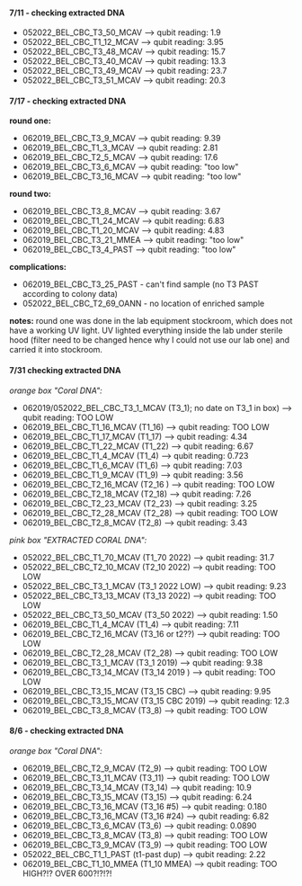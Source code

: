#### 7/11 - checking extracted DNA
- 052022_BEL_CBC_T3_50_MCAV -->  qubit reading: 1.9
- 052022_BEL_CBC_T1_12_MCAV -->  qubit reading: 3.95
- 052022_BEL_CBC_T3_48_MCAV -->  qubit reading: 15.7
- 052022_BEL_CBC_T3_40_MCAV -->  qubit reading: 13.3
- 052022_BEL_CBC_T3_49_MCAV -->  qubit reading: 23.7
- 052022_BEL_CBC_T3_51_MCAV -->  qubit reading: 20.3

#### 7/17 - checking extracted DNA
**round one:**
- 062019_BEL_CBC_T3_9_MCAV  -->  qubit reading: 9.39
- 062019_BEL_CBC_T1_3_MCAV --> qubit reading: 2.81
- 062019_BEL_CBC_T2_5_MCAV --> qubit reading: 17.6
- 062019_BEL_CBC_T3_6_MCAV --> qubit reading: "too low"
- 062019_BEL_CBC_T3_16_MCAV --> qubit reading: "too low"

**round two:**
- 062019_BEL_CBC_T3_8_MCAV  -->  qubit reading: 3.67 
- 062019_BEL_CBC_T1_24_MCAV  -->  qubit reading: 6.83
- 062019_BEL_CBC_T1_20_MCAV  -->  qubit reading: 4.83
- 062019_BEL_CBC_T3_21_MMEA  -->  qubit reading: "too low"
- 062019_BEL_CBC_T3_4_PAST  -->  qubit reading: "too low"

**complications:**
- 062019_BEL_CBC_T3_25_PAST - can't find sample (no T3 PAST according to colony data)
- 052022_BEL_CBC_T2_69_OANN - no location of enriched sample

**notes:**
round one was done in the lab equipment stockroom, which does not have a working UV light. UV lighted everything inside the lab under sterile hood (filter need to be changed hence why I could not use our lab one) and carried it into stockroom. 

#### 7/31 checking extracted DNA

*orange box "Coral DNA":*
- 062019/052022_BEL_CBC_T3_1_MCAV (T3_1); no date on T3_1 in box) -->  qubit reading: TOO LOW
- 062019_BEL_CBC_T1_16_MCAV (T1_16) -->  qubit reading: TOO LOW 
- 062019_BEL_CBC_T1_17_MCAV (T1_17) -->  qubit reading: 4.34
- 062019_BEL_CBC_T1_22_MCAV (T1_22) -->  qubit reading: 6.67 
- 062019_BEL_CBC_T1_4_MCAV (T1_4) -->  qubit reading: 0.723
- 062019_BEL_CBC_T1_6_MCAV (T1_6) -->  qubit reading: 7.03
- 062019_BEL_CBC_T1_9_MCAV (T1_9) -->  qubit reading: 3.56
- 062019_BEL_CBC_T2_16_MCAV (T2_16 ) -->  qubit reading: TOO LOW 
- 062019_BEL_CBC_T2_18_MCAV (T2_18) -->  qubit reading: 7.26 
- 062019_BEL_CBC_T2_23_MCAV (T2_23) -->  qubit reading: 3.25 
- 062019_BEL_CBC_T2_28_MCAV (T2_28) -->  qubit reading: TOO LOW
- 062019_BEL_CBC_T2_8_MCAV (T2_8) -->  qubit reading: 3.43 

*pink box "EXTRACTED CORAL DNA":*
- 052022_BEL_CBC_T1_70_MCAV (T1_70 2022) -->  qubit reading: 31.7 
- 052022_BEL_CBC_T2_10_MCAV (T2_10 2022) -->  qubit reading: TOO LOW
- 052022_BEL_CBC_T3_1_MCAV (T3_1 2022 LOW) -->  qubit reading: 9.23 
- 052022_BEL_CBC_T3_13_MCAV (T3_13 2022) -->  qubit reading: TOO LOW
- 052022_BEL_CBC_T3_50_MCAV (T3_50 2022) -->  qubit reading: 1.50 
- 062019_BEL_CBC_T1_4_MCAV (T1_4) -->  qubit reading: 7.11
- 062019_BEL_CBC_T2_16_MCAV (T3_16 or t2??) -->  qubit reading: TOO LOW
- 062019_BEL_CBC_T2_28_MCAV (T2_28) -->  qubit reading: TOO LOW
- 062019_BEL_CBC_T3_1_MCAV (T3_1 2019) -->  qubit reading: 9.38
- 062019_BEL_CBC_T3_14_MCAV (T3_14 2019 ) -->  qubit reading: TOO LOW
- 062019_BEL_CBC_T3_15_MCAV (T3_15 CBC) -->  qubit reading: 9.95
- 062019_BEL_CBC_T3_15_MCAV (T3_15 CBC 2019) -->  qubit reading: 12.3
- 062019_BEL_CBC_T3_8_MCAV (T3_8) -->  qubit reading: TOO LOW

#### 8/6 - checking extracted DNA
*orange box "Coral DNA":*
- 062019_BEL_CBC_T2_9_MCAV (T2_9) -->  qubit reading: TOO LOW
- 062019_BEL_CBC_T3_11_MCAV (T3_11) -->  qubit reading: TOO LOW
- 062019_BEL_CBC_T3_14_MCAV (T3_14) -->  qubit reading: 10.9
- 062019_BEL_CBC_T3_15_MCAV (T3_15) -->  qubit reading: 6.24
- 062019_BEL_CBC_T3_16_MCAV (T3_16 #5) -->  qubit reading: 0.180
- 062019_BEL_CBC_T3_16_MCAV (T3_16 #24) -->  qubit reading: 6.82
- 062019_BEL_CBC_T3_6_MCAV (T3_6) -->  qubit reading:  0.0890
- 062019_BEL_CBC_T3_8_MCAV (T3_8) -->  qubit reading: TOO LOW
- 062019_BEL_CBC_T3_9_MCAV (T3_9) -->  qubit reading: TOO LOW
- 052022_BEL_CBC_T1_1_PAST (t1-past dup) -->  qubit reading: 2.22 
- 062019_BEL_CBC_T1_10_MMEA (T1_10 MMEA) -->  qubit reading: TOO HIGH?!? OVER 600?!?!?!